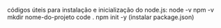 códigos úteis para instalação e inicialização do node.js:
node -v
npm -v
mkdir nome-do-projeto
code .
npm init -y (instalar package.json)
